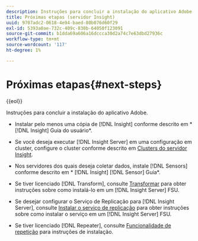 ```yaml
---
description: Instruções para concluir a instalação do aplicativo Adobe.
title: Próximas etapas (servidor Insight)
uuid: 9707adc2-0618-4e94-baed-80b076d60f29
exl-id: 5393a0ae-732c-409c-830b-64050f123091
source-git-commit: b1dda69a606a16dccca30d2a74c7e63dbd27936c
workflow-type: tm+mt
source-wordcount: '117'
ht-degree: 1%

---
```


# Próximas etapas{#next-steps}

{{eol}}

Instruções para concluir a instalação do aplicativo Adobe.

* Instalar pelo menos uma cópia de [!DNL Insight] conforme descrito em * [!DNL Insight] Guia do usuário*.

* Se você deseja executar [!DNL Insight Server] em uma configuração em cluster, configure o cluster conforme descrito em [Clusters do servidor Insight](../../../home/c-inst-svr/c-install-ins-svr/c-ins-svr-clstrs/c-abt-ins-svr-clsters.md).

* Nos servidores dos quais deseja coletar dados, instale [!DNL Sensors] conforme descrito em * [!DNL Insight] [!DNL Sensor] Guia*.

* Se tiver licenciado [!DNL Transform], consulte [Transformar](../../../home/c-inst-svr/c-tfm/c-tfm.md#concept-2da4db2b6f444e93ace22d3b3aecb4f2) para obter instruções sobre como instalá-lo em um [!DNL Insight Server] FSU.

* Se desejar configurar o Serviço de Replicação para [!DNL Insight Server], consulte [Instalar o serviço de replicação](../../../home/c-inst-svr/c-ins-svr-rep-svc/c-inst-rep-svc.md#concept-4743b6621f394ee39cf0635230996925) para obter instruções sobre como instalar o serviço em um [!DNL Insight Server] FSU.

* Se tiver licenciado [!DNL Repeater], consulte [Funcionalidade de repetição](../../../home/c-inst-svr/c-rptr-fntly/c-rptr-fntly.md) para instruções de instalação.
